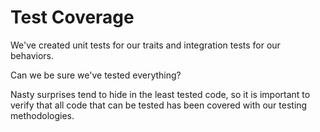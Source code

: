 # Test Coverage

We've created unit tests for our traits and integration tests for our behaviors.

Can we be sure we've tested everything?

Nasty surprises tend to hide in the least tested code, so it is important to verify that all code that can be tested has been covered with our testing methodologies.

